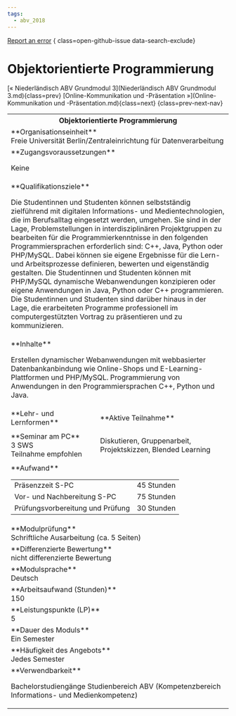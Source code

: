 ```yaml
---
tags:
  - abv_2018
---
```

[Report an error](https://github.com/SGSSGene/FUB-SUP/issues/new?title=Error%20in%20%22Objektorientierte%20Programmierung%22&body=There%20seems%20to%20be%20an%20error%20in%20module%20%22Objektorientierte%20Programmierung%22%2E%0A%0A%3CDescribe%20here%20a%20slightly%20more%20detailed%20description%20of%20what%20is%20wrong%3E&labels=bug)
{ class=open-github-issue data-search-exclude}

# Objektorientierte Programmierung

[« Niederländisch ABV Grundmodul 3](Niederländisch ABV Grundmodul 3.md){class=prev}
[Online-Kommunikation und -Präsentation »](Online-Kommunikation und -Präsentation.md){class=next}
{class=prev-next-nav}

<table markdown id="moduledesc">
<tr markdown class="moduledesc_head"><th colspan="2">Objektorientierte Programmierung </th></tr>
<tr markdown><td colspan="2">**Organisationseinheit**   <br>Freie Universität Berlin/Zentraleinrichtung für Datenverarbeitung</td></tr>


<tr markdown><td colspan="2">**Zugangsvoraussetzungen** <br>

Keine


</td></tr>
<tr markdown><td colspan="2">**Qualifikationsziele**    <br>

Die Studentinnen und Studenten können selbstständig zielführend mit
digitalen Informations- und Medientechnologien, die im Berufsalltag
eingesetzt werden, umgehen. Sie sind in der Lage, Problemstellungen in
interdisziplinären Projektgruppen zu bearbeiten für die
Programmierkenntnisse in den folgenden Programmiersprachen erforderlich
sind: C++, Java, Python oder PHP/MySQL. Dabei können sie eigene Ergebnisse
für die Lern- und Arbeitsprozesse definieren, bewerten und eigenständig
gestalten. Die Studentinnen und Studenten können mit PHP/MySQL dynamische
Webanwendungen konzipieren oder eigene Anwendungen in Java, Python oder C++
programmieren. Die Studentinnen und Studenten sind darüber hinaus in der
Lage, die erarbeiteten Programme professionell im computergestützten Vortrag
zu präsentieren und zu kommunizieren.


</td></tr>
<tr markdown><td colspan="2">**Inhalte**                <br>

Erstellen dynamischer Webanwendungen mit webbasierter Datenbankanbindung wie
Online-Shops und E-Learning-Plattformen und PHP/MySQL. Programmierung von
Anwendungen in den Programmiersprachen C++, Python und Java.


</td></tr>

<tr markdown><td>**Lehr- und Lernformen**</td><td>**Aktive Teilnahme**</td></tr>
<tr markdown><td> **Seminar am PC** <br>3 SWS <br> Teilnahme empfohlen</td><td>

Diskutieren, Gruppenarbeit, Projektskizzen, Blended Learning
</td></tr>
<tr markdown><td colspan="2">**Aufwand**                <br>
<table class="aufwand_table">
<tr><td>Präsenzzeit S-PC</td><td>45 Stunden</td></tr>
<tr><td>Vor- und Nachbereitung S-PC</td><td>75 Stunden</td></tr>
<tr><td>Prüfungsvorbereitung und Prüfung</td><td>30 Stunden</td></tr>
</table>

</td></tr>
<tr markdown><td colspan="2">**Modulprüfung**             <br>Schriftliche Ausarbeitung (ca. 5 Seiten)


</td></tr>
<tr markdown><td colspan="2">**Differenzierte Bewertung** <br>nicht differenzierte Bewertung

</td></tr>
<tr markdown><td colspan="2">**Modulsprache**             <br>Deutsch</td></tr>
<tr markdown><td colspan="2">**Arbeitsaufwand (Stunden)** <br>150</td></tr>
<tr markdown><td colspan="2">**Leistungspunkte (LP)**     <br>5</td></tr>
<tr markdown><td colspan="2">**Dauer des Moduls**         <br>Ein Semester</td></tr>
<tr markdown><td colspan="2">**Häufigkeit des Angebots**  <br>Jedes Semester</td></tr>
<tr markdown><td colspan="2">**Verwendbarkeit**           <br>

Bachelorstudiengänge Studienbereich ABV (Kompetenzbereich Informations- und
Medienkompetenz)


</td></tr>

</table>

